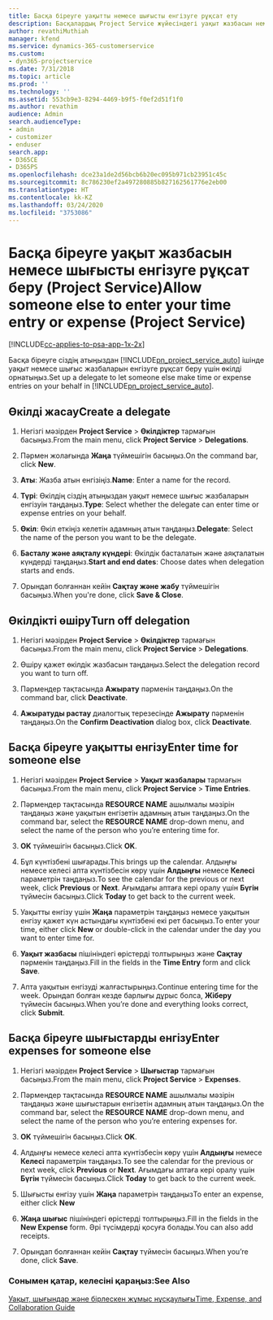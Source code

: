 ```yaml
---
title: Басқа біреуге уақытты немесе шығысты енгізуге рұқсат ету
description: Басқалардың Project Service жүйесіндегі уақыт жазбасын немесе шығысты енгізуге мүмкіндік беру жолы
author: revathiMuthiah
manager: kfend
ms.service: dynamics-365-customerservice
ms.custom:
- dyn365-projectservice
ms.date: 7/31/2018
ms.topic: article
ms.prod: ''
ms.technology: ''
ms.assetid: 553cb9e3-8294-4469-b9f5-f0ef2d51f1f0
ms.author: revathim
audience: Admin
search.audienceType:
- admin
- customizer
- enduser
search.app:
- D365CE
- D365PS
ms.openlocfilehash: dce23a1de2d56bcb6b20ec095b971cb23951c45c
ms.sourcegitcommit: 8c786230ef2a497280885b827162561776e2eb00
ms.translationtype: HT
ms.contentlocale: kk-KZ
ms.lasthandoff: 03/24/2020
ms.locfileid: "3753086"
---
```

# <a name="allow-someone-else-to-enter-your-time-entry-or-expense-project-service"></a><span data-ttu-id="8d9eb-103">Басқа біреуге уақыт жазбасын немесе шығысты енгізуге рұқсат беру (Project Service)</span><span class="sxs-lookup"><span data-stu-id="8d9eb-103">Allow someone else to enter your time entry or expense (Project Service)</span></span>

[!INCLUDE[cc-applies-to-psa-app-1x-2x](../includes/cc-applies-to-psa-app-1x-2x.md)]

<span data-ttu-id="8d9eb-104">Басқа біреуге сіздің атыңыздан [!INCLUDE[pn_project_service_auto](../includes/pn-project-service-auto.md)] ішінде уақыт немесе шығыс жазбаларын енгізуге рұқсат беру үшін өкілді орнатыңыз.</span><span class="sxs-lookup"><span data-stu-id="8d9eb-104">Set up a delegate to let someone else make time or expense entries on your behalf in [!INCLUDE[pn_project_service_auto](../includes/pn-project-service-auto.md)].</span></span>  
  
## <a name="create-a-delegate"></a><span data-ttu-id="8d9eb-105">Өкілді жасау</span><span class="sxs-lookup"><span data-stu-id="8d9eb-105">Create a delegate</span></span>  
  
1.  <span data-ttu-id="8d9eb-106">Негізгі мәзірден **Project Service** > **Өкілдіктер** тармағын басыңыз.</span><span class="sxs-lookup"><span data-stu-id="8d9eb-106">From the main menu, click **Project Service** > **Delegations**.</span></span>  
  
2.  <span data-ttu-id="8d9eb-107">Пәрмен жолағында **Жаңа** түймешігін басыңыз.</span><span class="sxs-lookup"><span data-stu-id="8d9eb-107">On the command bar, click **New**.</span></span>  
  
3. <span data-ttu-id="8d9eb-108">**Аты**: Жазба атын енгізіңіз.</span><span class="sxs-lookup"><span data-stu-id="8d9eb-108">**Name**: Enter a name for the record.</span></span>  
  
4. <span data-ttu-id="8d9eb-109">**Түрі**: Өкілдің сіздің атыңыздан уақыт немесе шығыс жазбаларын енгізуін таңдаңыз.</span><span class="sxs-lookup"><span data-stu-id="8d9eb-109">**Type**: Select whether the delegate can enter time or expense entries on your behalf.</span></span>  
  
5. <span data-ttu-id="8d9eb-110">**Өкіл**: Өкіл еткіңіз келетін адамның атын таңдаңыз.</span><span class="sxs-lookup"><span data-stu-id="8d9eb-110">**Delegate**: Select the name of the person you want to be the delegate.</span></span>  
  
6. <span data-ttu-id="8d9eb-111">**Басталу және аяқталу күндері**: Өкілдік басталатын және аяқталатын күндерді таңдаңыз.</span><span class="sxs-lookup"><span data-stu-id="8d9eb-111">**Start and end dates**: Choose dates when delegation starts and ends.</span></span>  
  
7.  <span data-ttu-id="8d9eb-112">Орындап болғаннан кейін **Сақтау және жабу** түймешігін басыңыз.</span><span class="sxs-lookup"><span data-stu-id="8d9eb-112">When you're done, click **Save & Close**.</span></span>  
  
## <a name="turn-off-delegation"></a><span data-ttu-id="8d9eb-113">Өкілдікті өшіру</span><span class="sxs-lookup"><span data-stu-id="8d9eb-113">Turn off delegation</span></span>  
  
1.  <span data-ttu-id="8d9eb-114">Негізгі мәзірден **Project Service** > **Өкілдіктер** тармағын басыңыз.</span><span class="sxs-lookup"><span data-stu-id="8d9eb-114">From the main menu, click **Project Service** > **Delegations**.</span></span>  
  
2.  <span data-ttu-id="8d9eb-115">Өшіру қажет өкілдік жазбасын таңдаңыз.</span><span class="sxs-lookup"><span data-stu-id="8d9eb-115">Select the delegation record you want to turn off.</span></span>  
  
3.  <span data-ttu-id="8d9eb-116">Пәрмендер тақтасында **Ажырату** пәрменін таңдаңыз.</span><span class="sxs-lookup"><span data-stu-id="8d9eb-116">On the command bar, click **Deactivate**.</span></span>  
  
4.  <span data-ttu-id="8d9eb-117">**Ажыратуды растау** диалогтық терезесінде **Ажырату** пәрменін таңдаңыз.</span><span class="sxs-lookup"><span data-stu-id="8d9eb-117">On the **Confirm Deactivation** dialog box, click **Deactivate**.</span></span>  
  
## <a name="enter-time-for-someone-else"></a><span data-ttu-id="8d9eb-118">Басқа біреуге уақытты енгізу</span><span class="sxs-lookup"><span data-stu-id="8d9eb-118">Enter time for someone else</span></span>  
  
1.  <span data-ttu-id="8d9eb-119">Негізгі мәзірден **Project Service** > **Уақыт жазбалары** тармағын басыңыз.</span><span class="sxs-lookup"><span data-stu-id="8d9eb-119">From the main menu, click **Project Service** > **Time Entries**.</span></span>  
  
2.  <span data-ttu-id="8d9eb-120">Пәрмендер тақтасында **RESOURCE NAME** ашылмалы мәзірін таңдаңыз және уақытын енгізетін адамның атын таңдаңыз.</span><span class="sxs-lookup"><span data-stu-id="8d9eb-120">On the command bar, select the **RESOURCE NAME** drop-down menu, and select the name of the person who you’re entering time for.</span></span>  
  
3.  <span data-ttu-id="8d9eb-121">**OK** түймешігін басыңыз.</span><span class="sxs-lookup"><span data-stu-id="8d9eb-121">Click **OK**.</span></span>  
  
4.  <span data-ttu-id="8d9eb-122">Бұл күнтізбені шығарады.</span><span class="sxs-lookup"><span data-stu-id="8d9eb-122">This brings up the calendar.</span></span> <span data-ttu-id="8d9eb-123">Алдыңғы немесе келесі апта күнтізбесін көру үшін **Алдыңғы** немесе **Келесі** параметрін таңдаңыз.</span><span class="sxs-lookup"><span data-stu-id="8d9eb-123">To see the calendar for the previous or next week, click **Previous** or **Next**.</span></span> <span data-ttu-id="8d9eb-124">Ағымдағы аптаға кері оралу үшін **Бүгін** түймесін басыңыз.</span><span class="sxs-lookup"><span data-stu-id="8d9eb-124">Click **Today** to get back to the current week.</span></span>  
  
5.  <span data-ttu-id="8d9eb-125">Уақытты енгізу үшін **Жаңа** параметрін таңдаңыз немесе уақытын енгізу қажет күн астындағы күнтізбені екі рет басыңыз.</span><span class="sxs-lookup"><span data-stu-id="8d9eb-125">To enter your time, either click **New** or double-click in the calendar under the day you want to enter time for.</span></span>  
  
6.  <span data-ttu-id="8d9eb-126">**Уақыт жазбасы** пішініндегі өрістерді толтырыңыз және **Сақтау** пәрменін таңдаңыз.</span><span class="sxs-lookup"><span data-stu-id="8d9eb-126">Fill in the fields in the **Time Entry** form and click **Save**.</span></span>  
  
7.  <span data-ttu-id="8d9eb-127">Апта уақытын енгізуді жалғастырыңыз.</span><span class="sxs-lookup"><span data-stu-id="8d9eb-127">Continue entering time for the week.</span></span> <span data-ttu-id="8d9eb-128">Орындап болған кезде барлығы дұрыс болса, **Жіберу** түймесін басыңыз.</span><span class="sxs-lookup"><span data-stu-id="8d9eb-128">When you’re done and everything looks correct, click **Submit**.</span></span>  
  
## <a name="enter-expenses-for-someone-else"></a><span data-ttu-id="8d9eb-129">Басқа біреуге шығыстарды енгізу</span><span class="sxs-lookup"><span data-stu-id="8d9eb-129">Enter expenses for someone else</span></span>  
  
1.  <span data-ttu-id="8d9eb-130">Негізгі мәзірден **Project Service** > **Шығыстар** тармағын басыңыз.</span><span class="sxs-lookup"><span data-stu-id="8d9eb-130">From the main menu, click **Project Service** > **Expenses**.</span></span>  
  
2.  <span data-ttu-id="8d9eb-131">Пәрмендер тақтасында **RESOURCE NAME** ашылмалы мәзірін таңдаңыз және шығыстарын енгізетін адамның атын таңдаңыз.</span><span class="sxs-lookup"><span data-stu-id="8d9eb-131">On the command bar, select the **RESOURCE NAME** drop-down menu, and select the name of the person who you’re entering expenses for.</span></span>  
  
3.  <span data-ttu-id="8d9eb-132">**OK** түймешігін басыңыз.</span><span class="sxs-lookup"><span data-stu-id="8d9eb-132">Click **OK**.</span></span>  
  
4.  <span data-ttu-id="8d9eb-133">Алдыңғы немесе келесі апта күнтізбесін көру үшін **Алдыңғы** немесе **Келесі** параметрін таңдаңыз.</span><span class="sxs-lookup"><span data-stu-id="8d9eb-133">To see the calendar for the previous or next week, click **Previous** or **Next**.</span></span> <span data-ttu-id="8d9eb-134">Ағымдағы аптаға кері оралу үшін **Бүгін** түймесін басыңыз.</span><span class="sxs-lookup"><span data-stu-id="8d9eb-134">Click **Today** to get back to the current week.</span></span>  
  
5.  <span data-ttu-id="8d9eb-135">Шығысты енгізу үшін **Жаңа** параметрін таңдаңыз</span><span class="sxs-lookup"><span data-stu-id="8d9eb-135">To enter an expense, either click **New**</span></span>  
  
6.  <span data-ttu-id="8d9eb-136">**Жаңа шығыс** пішініндегі өрістерді толтырыңыз.</span><span class="sxs-lookup"><span data-stu-id="8d9eb-136">Fill in the fields in the **New Expense** form.</span></span> <span data-ttu-id="8d9eb-137">Әрі түсімдерді қосуға болады.</span><span class="sxs-lookup"><span data-stu-id="8d9eb-137">You can also add receipts.</span></span>  
  
7.  <span data-ttu-id="8d9eb-138">Орындап болғаннан кейін **Сақтау** түймесін басыңыз.</span><span class="sxs-lookup"><span data-stu-id="8d9eb-138">When you’re done, click **Save**.</span></span>  
  
### <a name="see-also"></a><span data-ttu-id="8d9eb-139">Сонымен қатар, келесіні қараңыз:</span><span class="sxs-lookup"><span data-stu-id="8d9eb-139">See Also</span></span>  
 [<span data-ttu-id="8d9eb-140">Уақыт, шығындар және бірлескен жұмыс нұсқаулығы</span><span class="sxs-lookup"><span data-stu-id="8d9eb-140">Time, Expense, and Collaboration Guide</span></span>](../project-service/time-expense-collaboration-guide.md)
